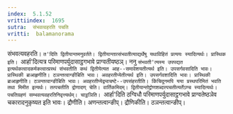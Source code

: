 ```yaml
---
index:  5.1.52
vrittiindex:  1695
sutra:  संभवत्वहरति पचति
vritti:  balamanorama 
---
```


संभवत्यवहरति। `त'दिति द्वितीयान्तमनुवर्तते। द्वितीयान्तात्संभवतीत्याद्यर्थेषु यथाविहितं प्रत्ययः स्यादित्यर्थः। प्रास्थिक इति। `आर्हा'दित्यत्र परिमाणपर्युदासाट्ठगभावे प्राग्वतीयष्ठञ्। ननु `संभवती'त्यस्य उपपद्यत इत्यर्थकत्वादकर्मकत्वात्प्रस्थं संभवतीति कथं द्वितीयेत्यत आह--समावेशयतीत्यर्थ इति। उपसर्गवसादिति भावः। प्रास्थिकी ब्राआहृणीति। ठञन्तत्वान्ङीबिति भावः। अवहरतीप्येतीत्यर्थ इति। उपसर्गवशादिति भावः। प्रास्थिकी ब्राआहृणीति। ठञन्तत्वान्ङीबिति भावः। अवहरतीप्येद्व्याचष्टे--उपसंहरतीति। किंचिदूनमपि यया प्रस्थपरिमितं भवति तथा मिमीत इत्यर्थः। तत्पचतीति द्रोणादण् चेति। वार्तिकमिदम्। द्वितीयान्तोद्द्रोणशब्दात्पचतीत्यर्तेऽण्च स्यादित्यर्थः। पचतिग्रहणं सम्भवत्यवहरतिनिवृत्त्यर्थम्। चाट्ठञिति। `आर्हा'दिति ठग्विधौ परिमाणपर्युदासाट्ठगभावे प्राग्वतेष्ठञेव चकारादनुकृष्यत इति भावः। द्रौणीति। अणन्तत्वान्ङीप्। द्रौणिकीति। ठञन्तत्वान्ङीप्।


